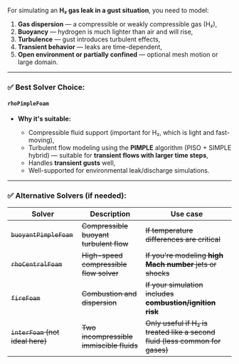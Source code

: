 For simulating an **H₂ gas leak in a gust situation**, you need to model:

1. **Gas dispersion** — a compressible or weakly compressible gas (H₂),
2. **Buoyancy** — hydrogen is much lighter than air and will rise,
3. **Turbulence** — gust introduces turbulent effects,
4. **Transient behavior** — leaks are time-dependent,
5. **Open environment or partially confined** — optional mesh motion or large domain.
---

### ✅ Best Solver Choice:

#### **`rhoPimpleFoam`**

- **Why it's suitable:**
    
    - Compressible fluid support (important for H₂, which is light and fast-moving),
    - Turbulent flow modeling using the **PIMPLE** algorithm (PISO + SIMPLE hybrid) — suitable for **transient flows with larger time steps**,
    - Handles **transient gusts** well,
    - Well-supported for environmental leak/discharge simulations.

---

### ✅ Alternative Solvers (if needed):

| Solver                           | Description                              | Use case                                                                     |
| -------------------------------- | ---------------------------------------- | ---------------------------------------------------------------------------- |
| ~~`buoyantPimpleFoam`~~              | ~~Compressible buoyant turbulent flow~~      | ~~If temperature differences are critical~~                                      |
| ~~`rhoCentralFoam`~~             | ~~High-speed compressible flow solver~~  | ~~If you're modeling **high Mach number** jets or shocks~~                   |
| ~~`fireFoam`~~                       | ~~Combustion and dispersion~~                | ~~If your simulation includes **combustion/ignition risk**~~                     |
| ~~`interFoam` (not ideal here)~~ | ~~Two incompressible immiscible fluids~~ | ~~Only useful if H₂ is treated like a second fluid (less common for gases)~~ |